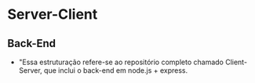 # Server-Client
## Back-End
- "Essa estruturação refere-se ao repositório completo chamado Client-Server, que inclui o back-end em node.js + express.
